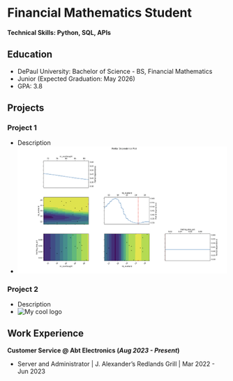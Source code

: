 # Financial Mathematics Student

#### Technical Skills: Python, SQL, APIs

## Education
- DePaul University: Bachelor of Science - BS, Financial Mathematics
- Junior (Expected Graduation: May 2026)
- GPA: 3.8

## Projects
### Project 1
- Description
- <img src="docs/assets/model_1.png" alt="Model 1"/>

### Project 2
- Description
- <img src="/docs/logo.png" alt="My cool logo"/>

## Work Experience
**Customer Service @ Abt Electronics (_Aug 2023 - Present_)**
- Server and Administrator | J. Alexander’s Redlands Grill | Mar 2022 - Jun 2023
